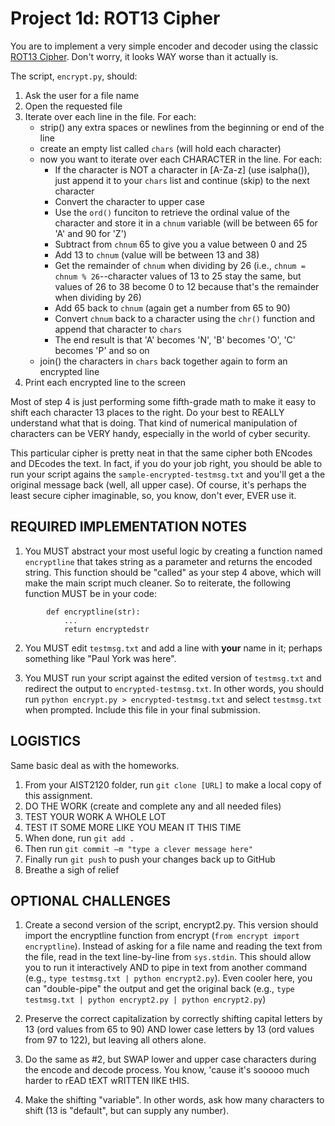 # Project 1d: ROT13 Cipher

You are to implement a very simple encoder and decoder using the classic [ROT13 Cipher](http://www.crypto-it.net/eng/simple/rot13.html). Don't worry, it looks WAY worse than it actually is.

The script, `encrypt.py`, should: 

1. Ask the user for a file name
2. Open the requested file 
3. Iterate over each line in the file. For each:
    - strip() any extra spaces or newlines from the beginning or end of the line
    - create an empty list called `chars` (will hold each character)
    - now you want to iterate over each CHARACTER in the line. For each:
        - If the character is NOT a character in [A-Za-z] (use isalpha()), just append it to your `chars` list and continue (skip) to the next character
        - Convert the character to upper case
        - Use the `ord()` funciton to retrieve the ordinal value of the character and store it in a `chnum` variable (will be between 65 for 'A' and 90 for 'Z')
        - Subtract from `chnum` 65 to give you a value between 0 and 25
        - Add 13 to `chnum` (value will be between 13 and 38)
        - Get the remainder of `chnum` when dividing by 26 (i.e., `chnum = chnum % 26`--character values of 13 to 25 stay the same, but values of 26 to 38 become 0 to 12 because that's the remainder when dividing by 26)
        - Add 65 back to `chnum` (again get a number from 65 to 90)
        - Convert `chnum` back to a character using the `chr()` function and append that character to `chars`
        - The end result is that 'A' becomes 'N', 'B' becomes 'O', 'C' becomes 'P' and so on
    - join() the characters in `chars` back together again to form an encrypted line
5. Print each encrypted line to the screen

Most of step 4 is just performing some fifth-grade math to make it easy to shift each character 13 places to the right. Do your best to REALLY understand what that is doing. That kind of numerical manipulation of characters can be VERY handy, especially in the world of cyber security. 

This particular cipher is pretty neat in that the same cipher both ENcodes and DEcodes the text. In fact, if you do your job right, you should be able to run your script agains the `sample-encrypted-testmsg.txt` and you'll get a the original message back (well, all upper case). Of course, it's perhaps the least secure cipher imaginable, so, you know, don't ever, EVER use it.

## REQUIRED IMPLEMENTATION NOTES 

1. You MUST abstract your most useful logic by creating a function named `encryptline` that takes string as a parameter and returns the encoded string. This function should be "called" as your step 4 above, which will make the main script much cleaner. So to reiterate, the following function MUST be in your code: 
``` 
        def encryptline(str): 
            ...
            return encryptedstr
``` 
2. You MUST edit `testmsg.txt` and add a line with __your__ name in it; perhaps something like "Paul York was here".

3. You MUST run your script against the edited version of  `testmsg.txt` and redirect the output to `encrypted-testmsg.txt`. In other words, you should run `python encrypt.py > encrypted-testmsg.txt` and select `testmsg.txt` when prompted. Include this file in your final submission. 

## LOGISTICS 

Same basic deal as with the homeworks. 

1. From your AIST2120 folder, run `git clone [URL]` to make a local copy of this assignment. 
2. DO THE WORK (create and complete any and all needed files)
3. TEST YOUR WORK A WHOLE LOT 
4. TEST IT SOME MORE LIKE YOU MEAN IT THIS TIME 
5. When done, run `git add .` 
6. Then run `git commit –m "type a clever message here"` 
7. Finally run `git push` to push your changes back up to GitHub 
8. Breathe a sigh of relief 

## OPTIONAL CHALLENGES 

1. Create a second version of the script, encrypt2.py. This version should import the encryptline function from encrypt (`from encrypt import encryptline`). Instead of asking for a file name and reading the text from the file, read in the text line-by-line from `sys.stdin`. This should allow you to run it interactively AND to pipe in text from another command (e.g., `type testmsg.txt | python encrypt2.py`). Even cooler here, you can "double-pipe" the output and get the original back (e.g., `type testmsg.txt | python encrypt2.py | python encrypt2.py`)

2. Preserve the correct capitalization by correctly shifting capital letters by 13 (ord values from 65 to 90) AND lower case letters by 13 (ord values from 97 to 122), but leaving all others alone.

3. Do the same as #2, but SWAP lower and upper case characters during the encode and decode process. You know, 'cause it's sooooo much harder to rEAD tEXT wRITTEN lIKE tHIS.

4. Make the shifting "variable". In other words, ask how many characters to shift (13 is "default", but can supply any number).
